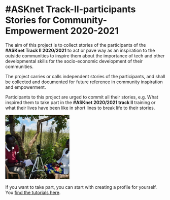 # #ASKnet Track-II-participants Stories for Community-Empowerment 2020-2021
The aim of this project is to collect stories of the participants of the **#ASKnet Track II 2020/2021** to act or pave way as an inspiration to the outside communities to inspire them about the importance of tech and other developmental skills for the socio-economic development of their communities.

The project carries or calls independent stories of the participants, and shall be collected and documented for future reference in community inspiration and empowerment.

Participants to this project are urged to commit all their stories, e.g. What inspired them to take part in the **#ASKnet 2020/2021 track ll** training or what their lives have been like in short lines to break life to their stories.

<img src="assets/images/gilbert-charles/gilbert-2.jpg" width="40%"/>

If you want to take part, you can start with creating a profile for yourself. You [find the tutorials here](https://github.com/ASKnetCommunity/LEAD/wiki). 
